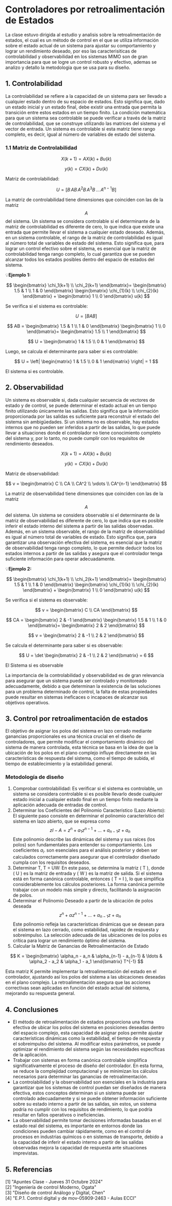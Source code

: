 # Controladores por retroalimentación de Estados 
La clase estuvo dirigida al estudio y analisis sobre la retroalimentación de estados, el cual es un método de control en el que se utiliza información sobre el estado actual de un sistema para ajustar su comportamiento y lograr un rendimiento deseado, por eso las caracterisiticas de controlabilidad y observabilidad en los sistemas MIMO son de gran importancia para que se logre un control robusto y efectivo, ademas se analizo y detallo la metodologia que se usa para su diseño.
## 1. Controlabilidad
La controlabilidad se refiere a la capacidad de un sistema para ser llevado a cualquier estado dentro de su espacio de estados. Esto significa que, dado un estado inicial y un estado final, debe existir una entrada que permita la transición entre estos estados en un tiempo finito. La condición matemática para que un sistema sea controlable se puede verificar a través de la matriz de controlabilidad, que se construye utilizando las matrices del sistema y el vector de entrada. Un sistema es controlable si esta matriz tiene rango completo, es decir, igual al número de variables de estado del sistema.
### 1.1 Matriz de Controlabilidad

$$
X(k + 1) = AX(k) + Bu(k)
$$

$$
y(k) = CX(k) + Du(k)
$$

Matriz de controlabilidad:

$$
U = [ B \, AB \, A^2B \, A^3B \, \ldots \, A^{n-1}B ]
$$

La matriz de controlabilidad tiene dimensiones que coinciden con las de la matriz $$ A $$ del sistema. Un sistema se considera controlable si el determinante de la matriz de controlabilidad es diferente de cero, lo que indica que existe una entrada que permite llevar el sistema a cualquier estado deseado. Además, en un sistema controlable, el rango de la matriz de controlabilidad es igual al número total de variables de estado del sistema. Esto significa que, para lograr un control efectivo sobre el sistema, es esencial que la matriz de controlabilidad tenga rango completo, lo cual garantiza que se pueden alcanzar todos los estados posibles dentro del espacio de estados del sistema.

💡**Ejemplo 1:** 

$$
\begin{bmatrix}
\chi_1(k+1) \\
\chi_2(k+1)
\end{bmatrix}=
\begin{bmatrix}
1.5 & 1 \\
1 & 0
\end{bmatrix}
\begin{bmatrix}
\chi_{1}(k) \\
\chi_{2}(k)
\end{bmatrix}
+
\begin{bmatrix}
1 \\
0
\end{bmatrix}
u(k)
$$

Se verifica si el sistema es controlable:

$$
U = [BAB]
$$

$$
AB = 
\begin{bmatrix}
1.5 & 1 \\
1 & 0
\end{bmatrix}
\begin{bmatrix}
1 \\
0
\end{bmatrix}=
\begin{bmatrix}
1.5 \\
1
\end{bmatrix}
$$

$$
U = 
\begin{bmatrix}
1 & 1.5 \\
0 & 1
\end{bmatrix}
$$

Luego, se calcula el determinante para saber si es controlable:

$$
U = \left| 
\begin{matrix} 
1 & 1.5 \\ 
0 & 1 
\end{matrix} 
\right| = 1
$$

El sistema si es controlable.

## 2. Observabilidad

Un sistema es observable si, dada cualquier secuencia de vectores de estado y de control, se puede determinar el estado actual en un tiempo finito utilizando únicamente las salidas. Esto significa que la información proporcionada por las salidas es suficiente para reconstruir el estado del sistema sin ambigüedades. Si un sistema no es observable, hay estados internos que no pueden ser inferidos a partir de las salidas, lo que puede llevar a situaciones donde el controlador no tiene conocimiento completo del sistema y, por lo tanto, no puede cumplir con los requisitos de rendimiento deseados.


$$
X(k + 1) = AX(k) + Bu(k)
$$

$$
y(k) = CX(k) + Du(k)
$$

Matriz de observabilidad:

$$
v = \begin{bmatrix}
C \\
CA \\
CA^2 \\
\vdots \\
CA^{n-1}
\end{bmatrix}
$$

La matriz de observabilidad tiene dimensiones que coinciden con las de la matriz $$ A $$ del sistema. Un sistema se considera observable si el determinante de la matriz de observabilidad es diferente de cero, lo que indica que es posible inferir el estado interno del sistema a partir de las salidas observadas. Además, en un sistema observable, el rango de la matriz de observabilidad es igual al número total de variables de estado. Esto significa que, para garantizar una observación efectiva del sistema, es esencial que la matriz de observabilidad tenga rango completo, lo que permite deducir todos los estados internos a partir de las salidas y asegura que el controlador tenga suficiente información para operar adecuadamente.

💡**Ejemplo 2:** 

$$
\begin{bmatrix}
\chi_1(k+1) \\
\chi_2(k+1)
\end{bmatrix}=
\begin{bmatrix}
1.5 & 1 \\
1 & 0
\end{bmatrix}
\begin{bmatrix}
\chi_{1}(k) \\
\chi_{2}(k)
\end{bmatrix}
+
\begin{bmatrix}
1 \\
0
\end{bmatrix}
u(k)
$$

Se verifica si el sistema es observable:

$$
v = 
\begin{bmatrix}
C \\
CA
\end{bmatrix}
$$

$$
CA = 
\begin{bmatrix}
2 & -1
\end{bmatrix}
\begin{bmatrix}
1.5 & 1 \\
1 & 0
\end{bmatrix}=
\begin{bmatrix}
2 & 2
\end{bmatrix}
$$

$$
v = 
\begin{bmatrix}
2 & -1 \\
2 & 2
\end{bmatrix}
$$

Se calcula el determinante para saber si es observable:

$$
U = \det 
\begin{bmatrix}
2 & -1 \\
2 & 2
\end{bmatrix}
= 6
$$

El Sistema si es observable


La importancia  de la controlabilidad y observabilidad es de gran relevancia para asegurar que un sistema pueda ser controlado y monitoreado adecuadamente, debido a que determinan la existencia de las soluciones para un problema determinado de control, la falta de estas propiedades puede resultar en sistemas ineficaces o incapaces de alcanzar sus objetivos operativos.

## 3. Control por retroalimentación de estados
El objetivo de asignar los polos del sistema en lazo cerrado mediante ganancias proporcionales es una técnica crucial en el diseño de controladores, que permite modificar el comportamiento dinámico del sistema de manera controlada, esta técnica se basa en la idea de que la ubicación de los polos en el plano complejo influye directamente en las características de respuesta del sistema, como el tiempo de subida, el tiempo de establecimiento y la estabilidad general.
### Metodología de diseño
1) Comprobar controlabilidad:
Es verificar si el sistema es controlable, un sistema se considera controlable si es posible llevarlo desde cualquier estado inicial a cualquier estado final en un tiempo finito mediante la aplicación adecuada de entradas de control.
2) Determinar los Coeficientes del Polinomio Característico (Lazo Abierto):
El siguiente paso consiste en determinar el polinomio característico del sistema en lazo abierto, que se expresa como $$zI - A = z^n + a_1 z^{n-1} + \ldots + a_{n-1} z + a_n$$
Este polinomio describe las dinámicas del sistema y sus raíces (los polos) son fundamentales para entender su comportamiento. Los coeficientes $a_i$.
son esenciales para el análisis posterior y deben ser calculados correctamente para asegurar que el controlador diseñado cumpla con los requisitos deseados.
3) Determinar T, T = UW:
En este paso, se determina la matriz \( T \), donde \( U \) es la matriz de entrada y \( W \) es la matriz de salida. Si el sistema está en forma canónica controlable, entonces \( T = I \), lo que simplifica considerablemente los cálculos posteriores. La forma canónica permite trabajar con un modelo más simple y directo, facilitando la asignación de polos.
4) Determinar el Polinomio Deseado a partir de la ubicación de polos deseada $$z^n + \alpha z^{n-1} + \ldots + \alpha_{n-1} z + \alpha_n$$
Este polinomio refleja las características dinámicas que se desean para el sistema en lazo cerrado, como estabilidad, rapidez de respuesta y sobreimpulso. La selección adecuada de las ubicaciones de los polos es crítica para lograr un rendimiento óptimo del sistema.
5) Calcular la Matriz de Ganancias de Retroalimentación de Estado

$$
K = \begin{bmatrix} \alpha_n - a_n & \alpha_{n-1} - a_{n-1} & \ldots & \alpha_2 - a_2 & \alpha_1 - a_1 \end{bmatrix} T^{-1}
$$

Esta matriz K permite implementar la retroalimentación del estado en el controlador, ajustando así los polos del sistema a las ubicaciones deseadas en el plano   complejo. La retroalimentación asegura que las acciones correctivas sean aplicadas en función del estado actual del sistema, mejorando su respuesta general.


## 4. Conclusiones
* El método de retroalimentación de estados proporciona una forma efectiva de ubicar los polos del sistema en posiciones deseadas dentro del espacio complejo, esta capacidad de asignar polos permite ajustar características dinámicas como la estabilidad, el tiempo de respuesta y el sobreimpulso del sistema. Al modificar estos parámetros, se puede optimizar el rendimiento del sistema según las necesidades específicas de la aplicación.
* Trabajar con sistemas en forma canónica controlable simplifica significativamente el proceso de diseño del controlador. En esta forma, se reduce la complejidad computacional y se minimizan los cálculos necesarios para determinar las ganancias de retroalimentación.
* La controlabilidad y la observabilidad son esenciales en la industria para garantizar que los sistemas de control puedan ser diseñados de manera efectiva, estos conceptos determinan si un sistema puede ser controlado adecuadamente y si se puede obtener información suficiente sobre su estado interno a partir de las salidas, sin estos, un sistema podría no cumplir con los requisitos de rendimiento, lo que podría resultar en fallos operativos o ineficiencias.
* La observabilidad permite tomar decisiones informadas basadas en el estado real del sistema, es importante en entornos donde las condiciones pueden cambiar rápidamente, como en el control de procesos en industrias químicos o en sistemas de transporte, debido a la capacidad de inferir el estado interno a partir de las salidas observadas mejora la capacidad de respuesta ante situaciones imprevistas.

## 5. Referencias
[1] "Apuntes Clase - Jueves 31 Octubre 2024" <br/>
[2] "Ingeniería de control Moderno, Ogata" <br/>
[3] "Diseño de control Análogo y Digital, Chen" <br/>
[4] "E.P.1. Control digital y de mov-05909-2463 - Aulas ECCI" <br/>

